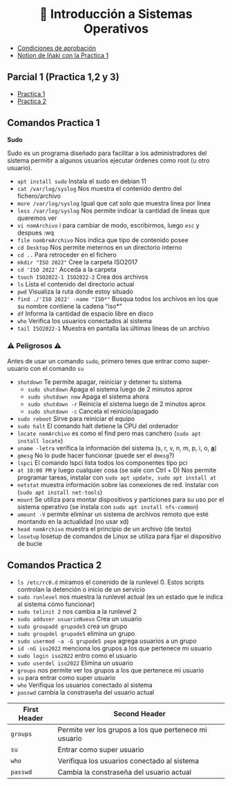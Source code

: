 
<h1 align="center"> 🐧 Introducción a Sistemas Operativos</h1>

- [Condiciones de aprobación](/Documentos/condiciones.md)
- [Notion de Iñaki con la Practica 1](https://nova-calcium-fbd.notion.site/Introducci-n-a-Sistemas-Operativos-78eceb443ac04f919bdf3394bbe22d27)

## Parcial 1 (Practica 1,2 y 3)

- [Practica 1](/Documentos/Practica1.md)
- [Practica 2](/Documentos/Practica2.md)

## Comandos Practica 1 

**Sudo**

Sudo es un programa diseñado para facilitar a los administradores del sistema permitir a algunos usuarios ejecutar órdenes como root (u otro usuario).
- `apt install sudo` Instala el sudo en debian 11
- `cat /var/log/syslog` Nos muestra el contenido dentro del fichero/archivo
- `more /var/log/syslog` Igual que cat solo que muestra linea por linea 
- `less /var/log/syslog` Nos permite indicar la cantidad de lineas que queremos ver
- `vi nomArchivo` i para cambiar de modo, escribirmos, luego `esc` y despues :wq
- `file nombreArchivo` Nos indica que tipo de contenido posee
- `cd Desktop` Nos permite meternos en un directorio interno
-  `cd ..` Para retroceder en el fichero
- `mkdir "ISO 2022"` Cree la carpeta ISO2017
- `cd 'ISO 2022'` Acceda a la carpeta
- `touch ISO2022-1 ISO2022-2` Crea dos archivos
- `ls` Lista el contenido del directorio actual
- `pwd` Visualiza la ruta donde estoy situado
- `find ./'ISO 2022' -name "ISO*"` Busqua todos los archivos en los que su nombre contiene la cadena “iso*” 
- `df` Informa la cantidad de espacio libre en disco
- `who` Verifica los usuarios conectados al sistema
- `tail ISO2022-1` Muestra en pantalla las últimas líneas de un archivo

### ⚠️ Peligrosos ⚠️ 
Antes de usar un comando `sudo`, primero tenes que entrar como super-usuario con el comando `su`

- `shutdown` Te permite apagar, reiniciar y detener tu sistema
  - `sudo shutdown` Apaga el sistema luego de 2 minutos aprox
  - `sudo shutdown now` Apaga el sistema ahora
  - `sudo shutdown -r` Reinicia el sistema luego de 2 minutos aprox
  - `sudo shutdown -c` Cancela el reinicio/apagado
- `sudo reboot` Sirve para reiniciar el equipo
- `sudo halt` El comando halt detiene la CPU del ordenador
- `locate nomArchivo` es como el find pero mas canchero (`sudo apt install locate`) 
- `uname -letra` verifica la información del sistema (s, r, v, n, m, p, i, o, **[a]()**)
- `gmesg` No lo pude hacer funcionar (puede ser el `dmesg`?)
- `lspci` El comando lspci lista todos los componentes tipo pci  
- `at 10:00 PM` y luego cualquier cosa (se sale con Ctrl + D) Nos permite programar tareas, instalar con `sudo apt update, sudo apt install at`
- `netstat` muestra información sobre las conexiones de red. Instalar con (`sudo apt install net-tools`)
- `mount` Se utiliza para montar dispositivos y particiones para su uso por el sistema operativo (se instala con `sudo apt install nfs-common`)
- `umount -V` permite eliminar un sistema de archivos remoto que esté montando en la actualidad (no usar xd)
- `head nomArchivo` muestra el principio de un archivo (de texto)
- `losetup` losetup de comandos de Linux se utiliza para fijar el dispositivo de bucle 



## Comandos Practica 2

- `ls /etc/rc0.d` miramos el conenido de la runlevel 0. Estos scripts controlan la detención o inicio de un servicio
- `sudo runlevel` nos muestra la runlevel actual (es un estado que le indica al sistema cómo funcionar)
- `sudo telinit 2` nos cambia a la runlevel 2
- `sudo adduser usuarioNuevo` Crea un usuario  
- `sudo groupadd grupode5` crea un grupo
- `sudo groupdel grupode5` elimina un grupo
- `sudo usermod -a -G grupode5 pepe` agrega usuarios a un grupo
- `id -nG iso2022` menciona los grupos a los que pertenece mi usuario
- `sudo login iso2022` entro como el usuario
- `sudo userdel iso2022` Elimina un usuario
- `groups` nos permite ver los grupos a los que pertenece mi usuario
- `su` para entrar como super usuario
- `who` Verifiqua los usuarios conectado al sistema
- `passwd` cambia la constraseña del usuario actual

| First Header  | Second Header |
| ------------- | ------------- |
| `groups`  | Permite ver los grupos a los que pertenece mi usuario  |
| `su`  | Entrar como super usuario  |
| `who`  | Verifiqua los usuarios conectado al sistema  |
| `passwd`  | Cambia la constraseña del usuario actual  |
